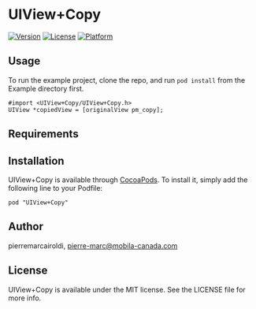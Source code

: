 # UIView+Copy

[![Version](https://img.shields.io/cocoapods/v/UIView+Copy.svg?style=flat)](http://cocoadocs.org/docsets/UIView+Copy)
[![License](https://img.shields.io/cocoapods/l/UIView+Copy.svg?style=flat)](http://cocoadocs.org/docsets/UIView+Copy)
[![Platform](https://img.shields.io/cocoapods/p/UIView+Copy.svg?style=flat)](http://cocoadocs.org/docsets/UIView+Copy)

## Usage

To run the example project, clone the repo, and run `pod install` from the Example directory first.

	#import <UIView+Copy/UIView+Copy.h>
	UIView *copiedView = [originalView pm_copy];

## Requirements

## Installation

UIView+Copy is available through [CocoaPods](http://cocoapods.org). To install
it, simply add the following line to your Podfile:

    pod "UIView+Copy"

## Author

pierremarcairoldi, pierre-marc@mobila-canada.com

## License

UIView+Copy is available under the MIT license. See the LICENSE file for more info.

